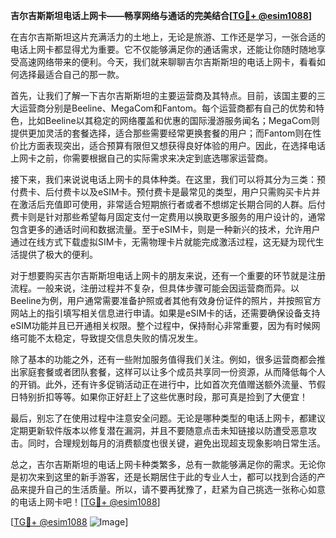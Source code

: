 **吉尔吉斯斯坦电话上网卡——畅享网络与通话的完美结合[[TG💪+ @esim1088](https://t.me/s/esim1088)]**

在吉尔吉斯斯坦这片充满活力的土地上，无论是旅游、工作还是学习，一张合适的电话上网卡都显得尤为重要。它不仅能够满足你的通话需求，还能让你随时随地享受高速网络带来的便利。今天，我们就来聊聊吉尔吉斯斯坦的电话上网卡，看看如何选择最适合自己的那一款。

首先，让我们了解一下吉尔吉斯斯坦的主要运营商及其特点。目前，该国主要的三大运营商分别是Beeline、MegaCom和Fantom。每个运营商都有自己的优势和特色，比如Beeline以其稳定的网络覆盖和优惠的国际漫游服务闻名；MegaCom则提供更加灵活的套餐选择，适合那些需要经常更换套餐的用户；而Fantom则在性价比方面表现突出，适合预算有限但又想获得良好体验的用户。因此，在选择电话上网卡之前，你需要根据自己的实际需求来决定到底选哪家运营商。

接下来，我们来说说电话上网卡的具体种类。在这里，我们可以将其分为三类：预付费卡、后付费卡以及eSIM卡。预付费卡是最常见的类型，用户只需购买卡片并在激活后充值即可使用，非常适合短期旅行者或者不想绑定长期合同的人群。后付费卡则是针对那些希望每月固定支付一定费用以换取更多服务的用户设计的，通常包含更多的通话时间和数据流量。至于eSIM卡，则是一种新兴的技术，允许用户通过在线方式下载虚拟SIM卡，无需物理卡片就能完成激活过程，这无疑为现代生活提供了极大的便利。

对于想要购买吉尔吉斯斯坦电话上网卡的朋友来说，还有一个重要的环节就是注册流程。一般来说，注册过程并不复杂，但具体步骤可能会因运营商而异。以Beeline为例，用户通常需要准备护照或者其他有效身份证件的照片，并按照官方网站上的指引填写相关信息进行申请。如果是eSIM卡的话，还需要确保设备支持eSIM功能并且已开通相关权限。整个过程中，保持耐心非常重要，因为有时候网络可能不太稳定，导致提交信息失败的情况发生。

除了基本的功能之外，还有一些附加服务值得我们关注。例如，很多运营商都会推出家庭套餐或者团队套餐，这样可以让多个成员共享同一份资源，从而降低每个人的开销。此外，还有许多促销活动正在进行中，比如首次充值赠送额外流量、节假日特别折扣等等。如果你正好赶上了这些优惠时段，那可真是捡到了大便宜！

最后，别忘了在使用过程中注意安全问题。无论是哪种类型的电话上网卡，都建议定期更新软件版本以修复潜在漏洞，并且不要随意点击未知链接以防遭受恶意攻击。同时，合理规划每月的消费额度也很关键，避免出现超支现象影响日常生活。

总之，吉尔吉斯斯坦的电话上网卡种类繁多，总有一款能够满足你的需求。无论你是初次来到这里的新手游客，还是长期居住于此的专业人士，都可以找到合适的产品来提升自己的生活质量。所以，请不要再犹豫了，赶紧为自己挑选一张称心如意的电话上网卡吧！[[TG💪+ @esim1088](https://t.me/s/esim1088)] 

[[TG💪+ @esim1088](https://t.me/s/esim1088) ![Image](https://i.postimg.cc/4NQfJmqS/Snipaste-2025-05-13-00-14-12.png)]